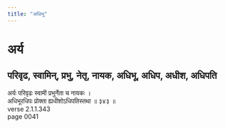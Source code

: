 ```yaml
---
title: "अधिभू"
---
```


# अर्य
## परिवृढ, स्वामिन्, प्रभु, नेतृ, नायक, अधिभू, अधिप, अधीश, अधिपति
अर्यः परिवृढः स्वामी प्रभुर्नेता च नायकः ।<br />अधिभूरधिपः प्रोक्ता ह्यधीशोऽधिपतिस्तथा ॥ ३४३ ॥<br />verse 2.1.1.343<br />page 0041

